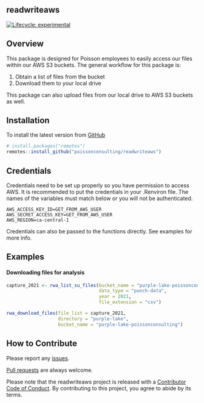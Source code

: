 
## readwriteaws

<!-- badges: start -->

[![Lifecycle:
experimental](https://img.shields.io/badge/lifecycle-experimental-orange.svg)](https://lifecycle.r-lib.org/articles/stages.html#experimental)
<!-- badges: end -->

## Overview

This package is designed for Poisson employees to easily access our
files within our AWS S3 buckets. The general workflow for this package
is:

1.  Obtain a list of files from the bucket
2.  Download them to your local drive

This package can also upload files from our local drive to AWS S3
buckets as well.

## Installation

To install the latest version from
[GitHub](https://github.com/poissonconsulting/usepois)

``` r
# install.packages("remotes")
remotes::install_github("poissonconsulting/readwriteaws")
```

## Credentials

Credentials need to be set up properly so you have permission to access
AWS. It is recommended to put the credentials in your .Renviron file.
The names of the variables must match below or you will not be
authenticated.

    AWS_ACCESS_KEY_ID=GET_FROM_AWS_USER
    AWS_SECRET_ACCESS_KEY=GET_FROM_AWS_USER
    AWS_REGION=ca-central-1

Credentials can also be passed to the functions directly. See examples
for more info.

## Examples

#### Downloading files for analysis

``` r
capture_2021 <- rwa_list_su_files(bucket_name = "purple-lake-poissonconsulting", 
                                  data_type = "punch-data",
                                  year = 2021,
                                  file_extension = "csv")

rwa_download_files(file_list = capture_2021, 
                   directory = "purple-lake", 
                   bucket_name = "purple-lake-poissonconsulting")
```

## How to Contribute

Please report any
[issues](https://github.com/poissonconsulting/readwriteaws/issues).

[Pull requests](https://github.com/poissonconsulting/readwriteaws/pulls)
are always welcome.

Please note that the readwriteaws project is released with a
[Contributor Code of
Conduct](https://contributor-covenant.org/version/2/0/CODE_OF_CONDUCT.html).
By contributing to this project, you agree to abide by its terms.

